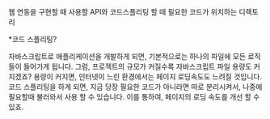 웹 연동을 구현할 때 사용할 API와 코드스플리팅 할 때 필요한 코드가 위치하는 디렉토리

*코드 스플리팅?

자바스크립트로 애플리케이션을 개발하게 되면, 기본적으로는 하나의 파일에 모든 로직들이 들어가게 됩니다.
그럼, 프로젝트의 규모가 커질수록 자바스크립트 파일 용량도 커지겠죠? 용량이 커지면, 인터넷이 느린 환경에서는 페이지 로딩속도도 느려질 것입니다.
코드 스플리팅을 하게 되면, 지금 당장 필요한 코드가 아니라면 따로 분리시켜서, 나중에 필요할때 불러와서 사용 할 수 있습니다.
이를 통하여, 페이지의 로딩 속도를 개선 할 수 있죠.
